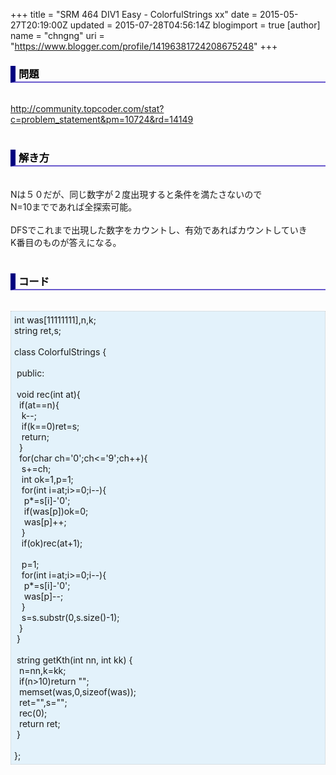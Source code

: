 +++
title = "SRM 464 DIV1 Easy - ColorfulStrings xx"
date = 2015-05-27T20:19:00Z
updated = 2015-07-28T04:56:14Z
blogimport = true 
[author]
	name = "chngng"
	uri = "https://www.blogger.com/profile/14196381724208675248"
+++

<div dir="ltr" style="text-align: left;" trbidi="on"><h3 style="border-bottom: 2px solid slateblue; border-left: 8px solid navy; color: black; padding: 0px 0px 1px 5px;">問題 <br /></h3><br /><a href="http://community.topcoder.com/stat?c=problem_statement&amp;pm=10724&amp;rd=14149" target="_blank">http://community.topcoder.com/stat?c=problem_statement&amp;pm=10724&amp;rd=14149</a><br /><br /><h3 style="border-bottom: 2px solid slateblue; border-left: 8px solid navy; color: black; padding: 0px 0px 1px 5px;">解き方 </h3><br />Nは５０だが、同じ数字が２度出現すると条件を満たさないので<br />N=10までであれば全探索可能。<br /><br />DFSでこれまで出現した数字をカウントし、有効であればカウントしていき<br />K番目のものが答えになる。<br /><br /><h3 style="border-bottom: 2px solid slateblue; border-left: 8px solid navy; color: black; padding: 0px 0px 1px 5px;">コード </h3><br /><div style="background-color: #e3f2fb; border: 1px dotted #CCCCCC; padding: 5px;">int was[11111111],n,k;<br />string ret,s;<br /><br />class ColorfulStrings {<br /><br /><span class="Apple-tab-span" style="white-space: pre;"> </span>public:<br /><br /><span class="Apple-tab-span" style="white-space: pre;"> </span>void rec(int at){<br /><span class="Apple-tab-span" style="white-space: pre;">  </span>if(at==n){<br /><span class="Apple-tab-span" style="white-space: pre;">   </span>k--;<br /><span class="Apple-tab-span" style="white-space: pre;">   </span>if(k==0)ret=s;<br /><span class="Apple-tab-span" style="white-space: pre;">   </span>return;<br /><span class="Apple-tab-span" style="white-space: pre;">  </span>}<br /><span class="Apple-tab-span" style="white-space: pre;">  </span>for(char ch='0';ch&lt;='9';ch++){<br /><span class="Apple-tab-span" style="white-space: pre;">   </span>s+=ch;<br /><span class="Apple-tab-span" style="white-space: pre;">   </span>int ok=1,p=1;<br /><span class="Apple-tab-span" style="white-space: pre;">   </span>for(int i=at;i&gt;=0;i--){<br /><span class="Apple-tab-span" style="white-space: pre;">    </span>p*=s[i]-'0';<br /><span class="Apple-tab-span" style="white-space: pre;">    </span>if(was[p])ok=0;<br /><span class="Apple-tab-span" style="white-space: pre;">    </span>was[p]++;<br /><span class="Apple-tab-span" style="white-space: pre;">   </span>}<br /><span class="Apple-tab-span" style="white-space: pre;">   </span>if(ok)rec(at+1);<br /><br /><span class="Apple-tab-span" style="white-space: pre;">   </span>p=1;<br /><span class="Apple-tab-span" style="white-space: pre;">   </span>for(int i=at;i&gt;=0;i--){<br /><span class="Apple-tab-span" style="white-space: pre;">    </span>p*=s[i]-'0';<br /><span class="Apple-tab-span" style="white-space: pre;">    </span>was[p]--;<br /><span class="Apple-tab-span" style="white-space: pre;">   </span>}<br /><span class="Apple-tab-span" style="white-space: pre;">   </span>s=s.substr(0,s.size()-1);<br /><span class="Apple-tab-span" style="white-space: pre;">  </span>}<br /><span class="Apple-tab-span" style="white-space: pre;"> </span>}<br /><br /><span class="Apple-tab-span" style="white-space: pre;"> </span>string getKth(int nn, int kk) {<br /><span class="Apple-tab-span" style="white-space: pre;">  </span>n=nn,k=kk;<br /><span class="Apple-tab-span" style="white-space: pre;">  </span>if(n&gt;10)return "";<br /><span class="Apple-tab-span" style="white-space: pre;">  </span>memset(was,0,sizeof(was));<br /><span class="Apple-tab-span" style="white-space: pre;">  </span>ret="",s="";<br /><span class="Apple-tab-span" style="white-space: pre;">  </span>rec(0);<br /><span class="Apple-tab-span" style="white-space: pre;">  </span>return ret;<br /><span class="Apple-tab-span" style="white-space: pre;"> </span>}<br /><br />};</div></div>
